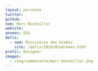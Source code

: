 ```yaml
---
layout: personne
twitter: 
github: 
nom: Marc Bouteiller
website: 
annees: DIG
defis: 
  - nom: Ministères des Armées
    site: /defis/2019/MinArmees.html
profil: Designer
images:
  - /img/communaute/marc-bouteiller.png
---
```


